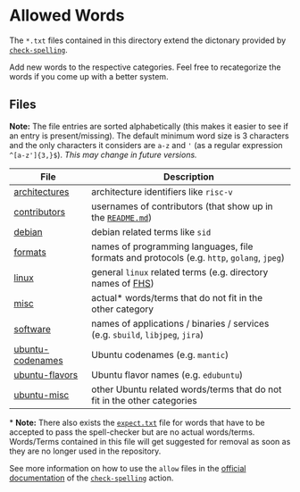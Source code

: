 # Allowed Words

The `*.txt` files contained in this directory extend the dictonary provided by 
[`check-spelling`](https://github.com/check-spelling/check-spelling).

Add new words to the respective categories. Feel free to recategorize the words 
if you come up with a better system.

## Files

**Note:** The file entries are sorted alphabetically (this makes it easier to see if an entry is present/missing). The default minimum word size is 3 characters and the only characters it considers are `a-z` and `'` (as a regular expression `^[a-z']{3,}$`). *This may change in future versions.*

| File | Description |
| ---- | ----------- |
| [architectures](architectures.txt) | architecture identifiers like `risc-v`  |
| [contributors](contributors.txt) | usernames of contributors (that show up in the [`README.md`](../../../../README.md))  |
| [debian](debian.txt) | debian related terms like `sid` |
| [formats](formats.txt) | names of programming languages, file formats and protocols (e.g. `http`, `golang`, `jpeg`) |
| [linux](linux.txt) | general `linux` related terms (e.g. directory names of [FHS](https://refspecs.linuxfoundation.org/fhs.shtml)) |
| [misc](misc.txt) | actual\* words/terms that do not fit in the other category |
| [software](software.txt) | names of applications / binaries / services (e.g. `sbuild`, `libjpeg`, `jira`) |
| [ubuntu-codenames](ubuntu-codenames.txt) | Ubuntu codenames (e.g. `mantic`) |
| [ubuntu-flavors](ubuntu-flavors.txt) | Ubuntu flavor names (e.g. `edubuntu`) |
| [ubuntu-misc](ubuntu-misc.txt) | other Ubuntu related words/terms that do not fit in the other categories |

\* **Note:** There also exists the [`expect.txt`](../expect.txt) file for words that have to be accepted to pass the spell-checker but are no actual words/terms. Words/Terms contained in this file will get suggested for removal as soon as they are no longer used in the repository.

See more information on how to use the `allow` files in the [official documentation](https://github.com/check-spelling/check-spelling/wiki/Configuration#allow) of the [`check-spelling`](https://github.com/check-spelling/check-spelling) action.